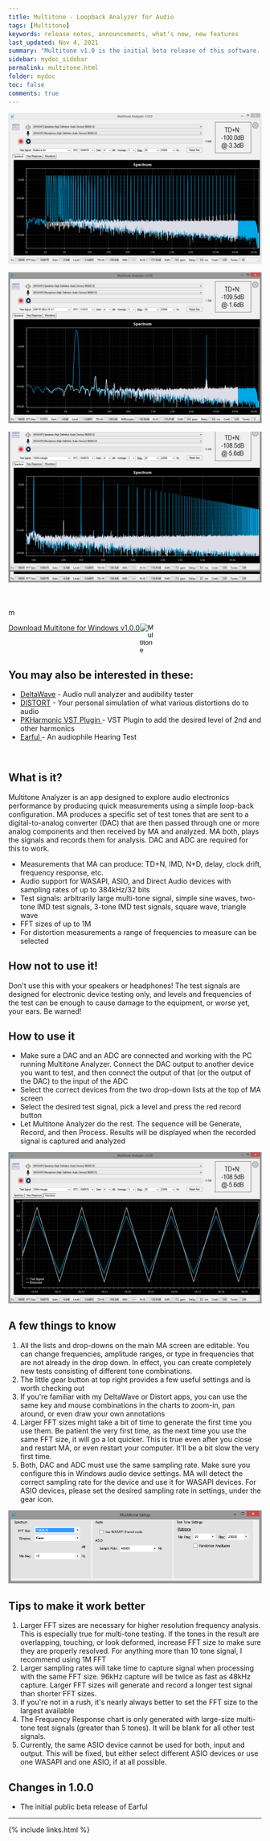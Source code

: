 ```yaml
---
title: Multitone - Loopback Analyzer for Audio
tags: [Multitone]
keywords: release notes, announcements, what's new, new features
last_updated: Nov 4, 2021
summary: "Multitone v1.0 is the initial beta release of this software. Use at your own risk!"
sidebar: mydoc_sidebar
permalink: multitone.html
folder: mydoc
toc: false
comments: true
---
```


![multitone1](images/multitone1.png)

![multitone2](images/multitone2.png)

![multitone3](images/multitone3.png)

<br>
<br>
m

<a href="MultitoneSetup\.zip">Download Multitone for Windows v1.0.0<input type="image" id="ma" alt="Multitone" src="images/multitone_logo.png" width="30" align="top" />   </a>



## You may also be interested in these:
* <a href="https://deltaw.org" target="_blank">DeltaWave</a> - Audio null analyzer and audibility tester
* <a href="https://distortaudio.org" target="_blank">DISTORT</a> - Your personal simulation of what various distortions do to audio
* <a href="https://distortaudio.org/pkharmonic.html">PKHarmonic VST Plugin </a> - VST Plugin to add the desired level of 2nd and other harmonics 
* <a href="https://distortaudio.org/earful.html">Earful </a> - An audiophile Hearing Test 
<br>


## What is it?
Multitone Analyzer is an app designed to explore audio electronics performance by producing quick measurements using a simple loop-back configuration. MA produces a specific set of test tones that are sent to a digital-to-analog converter (DAC) that are then passed through one or more analog components and then received by MA and analyzed. MA both, plays the signals and records them for analysis. DAC and ADC are required for this to work.

* Measurements that MA can produce: TD+N, IMD, N+D, delay, clock drift, frequency response, etc.
* Audio support for WASAPI, ASIO, and Direct Audio devices with sampling rates of up to 384kHz/32 bits
* Test signals: arbitrarily large multi-tone signal, simple sine waves, two-tone IMD test signals, 3-tone IMD test signals, square wave, triangle wave
* FFT sizes of up to 1M
* For distortion measurements a range of frequencies to measure can be selected

## How not to use it!
Don't use this with your speakers or headphones! The test signals are designed for electronic device testing only, and levels and frequencies of the test can be enough to cause damage to the equipment, or worse yet, your ears. Be warned!

## How to use it
* Make sure a DAC and an ADC are connected and working with the PC running Multitone Analyzer. Connect the DAC output to another device you want to test, and then connect the output of that (or the output of the DAC) to the input of the ADC
* Select the correct devices from the two drop-down lists at the top of MA screen
* Select the desired test signal, pick a level and press the red record button
* Let Multitone Analyzer do the rest. The sequence will be Generate, Record, and then Process. Results will be displayed when the recorded signal is captured and analyzed

![multitone](images/multitone4.png)

## A few things to know
1. All the lists and drop-downs on the main MA screen are editable. You can change frequencies, amplitude ranges, or type in frequencies that are not already in the drop down. In effect, you can create completely new tests consisting of different tone combinations.
2. The little gear button at top right provides a few useful settings and is worth checking out
3. If you're familiar with my DeltaWave or Distort apps, you can use the same key and mouse combinations in the charts to zoom-in, pan around, or even draw your own annotations
4. Larger FFT sizes might take a bit of time to generate the first time you use them. Be patient the very first time, as the next time you use the same FFT size, it will go a lot quicker. This is true even after you close and restart MA, or even restart your computer. It'll be a bit slow the very first time.
5. Both, DAC and ADC must use the same sampling rate. Make sure you configure this in Windows audio device settings. MA will detect the correct sampling rate for the device and use it for WASAPI devices. For ASIO devices, please set the desired sampling rate in settings, under the gear icon.

![multitone](images/multitone-settings.png)


## Tips to make it work better
1. Larger FFT sizes are necessary for higher resolution frequency analysis. This is especially true for multi-tone testing. If the tones in the result are overlapping, touching, or look deformed, increase FFT size to make sure they are properly resolved. For anything more than 10 tone signal, I recommend using 1M FFT
2. Larger sampling rates will take time to capture signal when processing with the same FFT size. 96kHz capture will be twice as fast as 48kHz capture. Larger FFT sizes will generate and record a longer test signal than shorter FFT sizes.
3. If you're not in a rush, it's nearly always better to set the FFT size to the largest available
4. The Frequency Response chart is only generated with large-size multi-tone test signals (greater than 5 tones). It will be blank for all other test signals.
5. Currently, the same ASIO device cannot be used for both, input and output. This will be fixed, but either select different ASIO devices or use one WASAPI and one ASIO, if at all possible.

## Changes in 1.0.0
* The initial public beta release of Earful

___
{% include links.html %}
